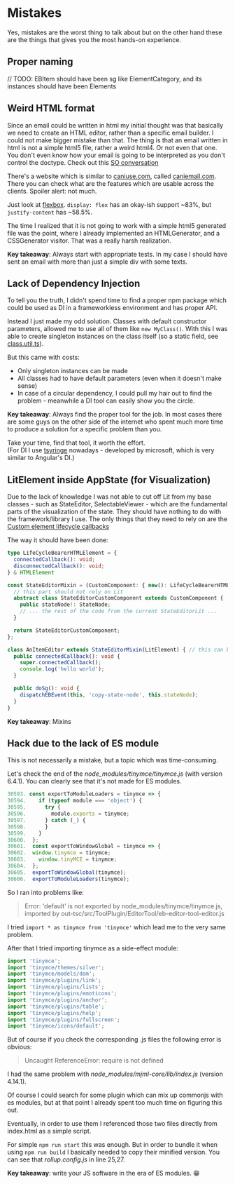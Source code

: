 # Mistakes

Yes, mistakes are the worst thing to talk about but on the other hand these are the things that gives you the most hands-on experience.

## Proper naming
// TODO: EBItem should have been sg like ElementCategory, and its instances should have been Elements

## Weird HTML format
Since an email could be written in html my initial thought was that basically we need to create an HTML editor, rather than a specific email builder. I could not make bigger mistake than that. The thing is that an email written in html is not a simple html5 file, rather a weird html4. Or not even that one. You don't even know how your email is going to be interpreted as you don't control the doctype.
Check out this [SO conversation](https://stackoverflow.com/questions/9136002/what-version-of-html-to-use-in-emails)

There's a website which is similar to [caniuse.com](https://caniuse.com), called [caniemail.com](https://www.caniemail.com/). There you can check what are the features which are usable across the clients. Spoiler alert: not much.

Just look at [flexbox](https://www.caniemail.com/search/?s=flex). `display: flex` has an okay-ish support ~83%, but `justify-content` has ~58.5%.

The time I realized that it is not going to work with a simple html5 generated file was the point, where I already implemented an HTMLGenerator, and a CSSGenerator visitor. That was a really harsh realization.

**Key takeaway**: Always start with appropriate tests. In my case I should have sent an email with more than just a simple div with some texts.

## Lack of Dependency Injection

To tell you the truth, I didn't spend time to find a proper npm package which could be used as DI in a frameworkless environment and has proper API.

Instead I just made my odd solution. Classes with default constructor parameters, allowed me to use all of them like `new MyClass()`.
With this I was able to create singleton instances on the class itself (so a static field, see [class.util.ts](./src/common/utils/class.util.ts)).

But this came with costs:
- Only singleton instances can be made
- All classes had to have default parameters (even when it doesn't make sense)
- In case of a circular dependency, I could pull my hair out to find the problem - meanwhile a DI tool can easily show you the circle.

**Key takeaway**: Always find the proper tool for the job. In most cases there are some guys on the other side of the internet who spent much more time to produce a solution for a specific problem than you.

Take your time, find that tool, it worth the effort. \
(For DI I use [tsyringe](https://www.npmjs.com/package/tsyringe) nowadays - developed by microsoft, which is very similar to Angular's DI.)

## LitElement inside AppState (for Visualization)
Due to the lack of knowledge I was not able to cut off Lit from my base classes - such as StateEditor, SelectableViewer - which are the fundamental parts of the visualization of the state. They should have nothing to do with the framework/library I use.
The only things that they need to rely on are the [Custom element lifecycle callbacks](https://developer.mozilla.org/en-US/docs/Web/API/Web_components/Using_custom_elements#custom_element_lifecycle_callbacks)

The way it should have been done:
```typescript
type LifeCycleBearerHTMLElement = {
  connectedCallback(): void;
  disconnectedCallback(): void;
} & HTMLElement

const StateEditorMixin = (CustomComponent: { new(): LifeCycleBearerHTMLElement }) => {
  // this part should not rely on Lit
  abstract class StateEditorCustomComponent extends CustomComponent {
    public stateNode!: StateNode;
    // ... the rest of the code from the current StateEditorLit ...
  }

  return StateEditorCustomComponent;
};

class AnItemEditor extends StateEditorMixin(LitElement) { // this can be lit specific
  public connectedCallback(): void {
    super.connectedCallback();
    console.log('hello world');
  }

  public doSg(): void {
    dispatchEBEvent(this, 'copy-state-node', this.stateNode);
  }
}
```

**Key takeaway**: Mixins

## Hack due to the lack of ES module

This is not necessarily a mistake, but a topic which was time-consuming.

Let's check the end of the _node_modules/tinymce/tinymce.js_ (with version 6.4.1). You can clearly see that it's not made for ES modules.

```javascript
30593. const exportToModuleLoaders = tinymce => {
30594.    if (typeof module === 'object') {
30595.      try {
30596.        module.exports = tinymce;
30597.      } catch (_) {
30598.      }
30599.    }
30600.  };
30601.  const exportToWindowGlobal = tinymce => {
30602.  window.tinymce = tinymce;
30603.    window.tinyMCE = tinymce;
30604.  };
30605.  exportToWindowGlobal(tinymce);
30606.  exportToModuleLoaders(tinymce);
```

So I ran into problems like:
> Error: 'default' is not exported by node_modules/tinymce/tinymce.js, imported by out-tsc/src/ToolPlugin/EditorTool/eb-editor-tool-editor.js

I tried `import * as tinymce from 'tinymce'` which lead me to the very same problem.

After that I tried importing tinymce as a side-effect module:

```typescript
import 'tinymce';
import 'tinymce/themes/silver';
import 'tinymce/models/dom';
import 'tinymce/plugins/link';
import 'tinymce/plugins/lists';
import 'tinymce/plugins/emoticons';
import 'tinymce/plugins/anchor';
import 'tinymce/plugins/table';
import 'tinymce/plugins/help';
import 'tinymce/plugins/fullscreen';
import 'tinymce/icons/default';
```

But of course if you check the corresponding .js files the following error is obvious:
> Uncaught ReferenceError: require is not defined

I had the same problem with _node_modules/mjml-core/lib/index.js_ (version 4.14.1).

Of course I could search for some plugin which can mix up commonjs with es modules, but at that point I already spent too much time on figuring this out.

Eventually, in order to use them I referenced those two files directly from index.html as a simple script.

For simple `npm run start` this was enough. But in order to bundle it when using `npm run build` I basically needed to copy their minified version. You can see that _rollup.config.js_ in line 25,27.

**Key takeaway**: write your JS software in the era of ES modules. 😁